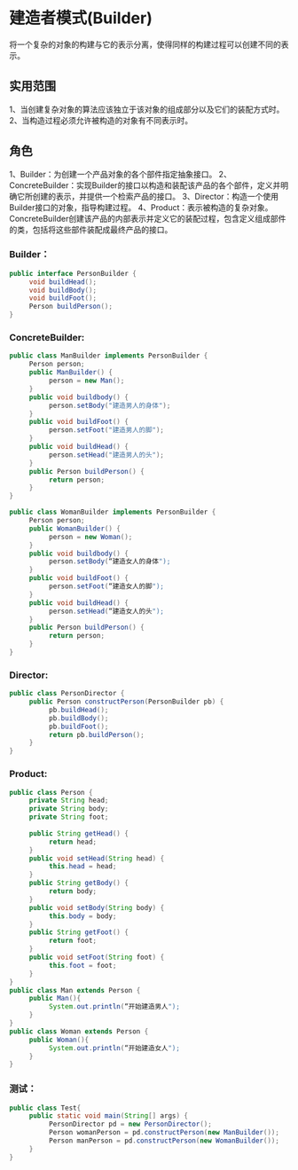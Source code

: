 # 建造者模式(Builder)
将一个复杂的对象的构建与它的表示分离，使得同样的构建过程可以创建不同的表示。

## 实用范围
1、当创建复杂对象的算法应该独立于该对象的组成部分以及它们的装配方式时。   
2、当构造过程必须允许被构造的对象有不同表示时。

## 角色
1、Builder：为创建一个产品对象的各个部件指定抽象接口。
2、ConcreteBuilder：实现Builder的接口以构造和装配该产品的各个部件，定义并明确它所创建的表示，并提供一个检索产品的接口。
3、Director：构造一个使用Builder接口的对象，指导构建过程。
4、Product：表示被构造的复杂对象。ConcreteBuilder创建该产品的内部表示并定义它的装配过程，包含定义组成部件的类，包括将这些部件装配成最终产品的接口。

### Builder：
```java
public interface PersonBuilder {  
     void buildHead();  
     void buildBody();  
     void buildFoot();  
     Person buildPerson();  
} 
```
### ConcreteBuilder:
```java
public class ManBuilder implements PersonBuilder {  
     Person person;  
     public ManBuilder() {  
          person = new Man();  
     }  
     public void buildbody() {  
          person.setBody("建造男人的身体");  
     }  
     public void buildFoot() {  
          person.setFoot("建造男人的脚");  
     }  
     public void buildHead() {  
          person.setHead("建造男人的头");  
     }  
     public Person buildPerson() {  
          return person;  
     }  
}

public class WomanBuilder implements PersonBuilder {  
     Person person;  
     public WomanBuilder() {  
          person = new Woman();  
     }  
     public void buildbody() {  
          person.setBody(“建造女人的身体");  
     }  
     public void buildFoot() {  
          person.setFoot(“建造女人的脚");  
     }  
     public void buildHead() {  
          person.setHead(“建造女人的头");  
     }  
     public Person buildPerson() {  
          return person;  
     }  
} 
```
### Director:
```java
public class PersonDirector {  
     public Person constructPerson(PersonBuilder pb) {  
          pb.buildHead();  
          pb.buildBody();  
          pb.buildFoot();  
          return pb.buildPerson();  
     }  
} 
```
### Product:
```java
public class Person {  
     private String head;  
     private String body;  
     private String foot;  
  
     public String getHead() {  
          return head;  
     }  
     public void setHead(String head) {  
          this.head = head;  
     }  
     public String getBody() {  
          return body;  
     }  
     public void setBody(String body) {  
          this.body = body;  
     }  
     public String getFoot() {  
          return foot;  
     }  
     public void setFoot(String foot) {  
          this.foot = foot;  
     }  
}  
public class Man extends Person {  
     public Man(){  
          System.out.println(“开始建造男人");  
     }  
}  
public class Woman extends Person {  
     public Woman(){  
          System.out.println(“开始建造女人");  
     }  
} 
```
### 测试：
```java
public class Test{  
     public static void main(String[] args) {  
          PersonDirector pd = new PersonDirector();  
          Person womanPerson = pd.constructPerson(new ManBuilder());  
          Person manPerson = pd.constructPerson(new WomanBuilder());  
     }  
}  
```
